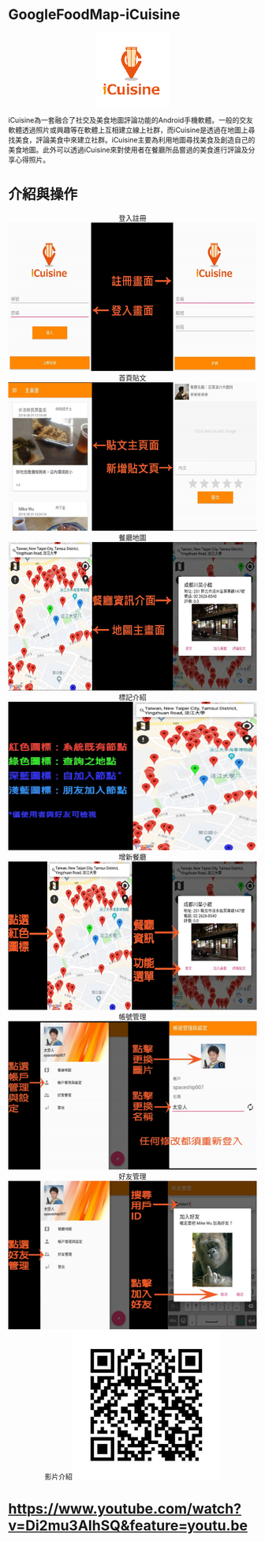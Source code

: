 # GoogleFoodMap-iCuisine

<div align=center><img width="150" height="150" src="https://github.com/gjim50701/GoogleFoodMap-iCuisine/blob/master/GoogleMapGooglePlace/app/src/main/res/drawable-hdpi/icuisine_icon.png"/></div>

iCuisine為一套融合了社交及美食地圖評論功能的Android手機軟體。一般的交友軟體透過照片或興趣等在軟體上互相建立線上社群，而iCuisine是透過在地圖上尋找美食，評論美食中來建立社群。iCuisine主要為利用地圖尋找美食及創造自己的美食地圖。此外可以透過iCuisine來對使用者在餐廳所品嘗過的美食進行評論及分享心得照片。

# 介紹與操作

<div align=center>登入註冊<img width="600" height="300" src="https://github.com/gjim50701/GoogleFoodMap-iCuisine/blob/master/image/photo01.jpg"/></div>

<div align=center>首頁貼文<img width="600" height="300" src="https://github.com/gjim50701/GoogleFoodMap-iCuisine/blob/master/image/photo04.jpg"/></div>

<div align=center>餐廳地圖<img width="600" height="300" src="https://github.com/gjim50701/GoogleFoodMap-iCuisine/blob/master/image/photo03.jpg"/></div>

<div align=center>標記介紹<img width="600" height="300" src="https://github.com/gjim50701/GoogleFoodMap-iCuisine/blob/master/image/photo07.jpg"/></div>

<div align=center>增新餐廳<img width="600" height="300" src="https://github.com/gjim50701/GoogleFoodMap-iCuisine/blob/master/image/photo08.jpg"/></div>

<div align=center>帳號管理<img width="600" height="300" src="https://github.com/gjim50701/GoogleFoodMap-iCuisine/blob/master/image/photo05.jpg"/></div>

<div align=center>好友管理<img width="600" height="300" src="https://github.com/gjim50701/GoogleFoodMap-iCuisine/blob/master/image/photo06.jpg"/></div>

<div align=center>影片介紹<img width="300" height="300" src="https://github.com/gjim50701/GoogleFoodMap-iCuisine/blob/master/image/QR.jpg"/></div>

# https://www.youtube.com/watch?v=Di2mu3AIhSQ&feature=youtu.be



